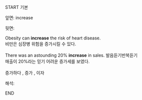 START
기본

앞면:
increase


뒷면:
<div>Obesity can <strong>increase</strong> the risk of heart disease.</div><div><div>비만은 심장병 위험을 증가시킬 수 있다.<br><br><div>There was an astounding 20% <strong>increase</strong> in sales. 발음듣기반복듣기 </div><div><div>매출이 20%라는 믿기 어려운 증가세를 보였다.</div></div></div></div><br>증가하다 , 증가 , 이자<br>


해석:

END